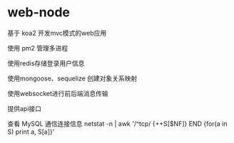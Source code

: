 # web-node
基于 koa2
开发mvc模式的web应用

使用 pm2 管理多进程

使用redis存储登录用户信息

使用mongoose、sequelize 创建对象关系映射

使用websocket进行前后端消息传输

提供api接口

查看 MySQL 通信连接信息
netstat -n | awk '/^tcp/ {++S[$NF]} END {for(a in S) print a, S[a]}'
